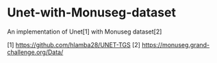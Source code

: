 # Unet-with-Monuseg-dataset
An implementation of Unet[1] with Monuseg dataset[2]




[1]  https://github.com/hlamba28/UNET-TGS
[2]  https://monuseg.grand-challenge.org/Data/
